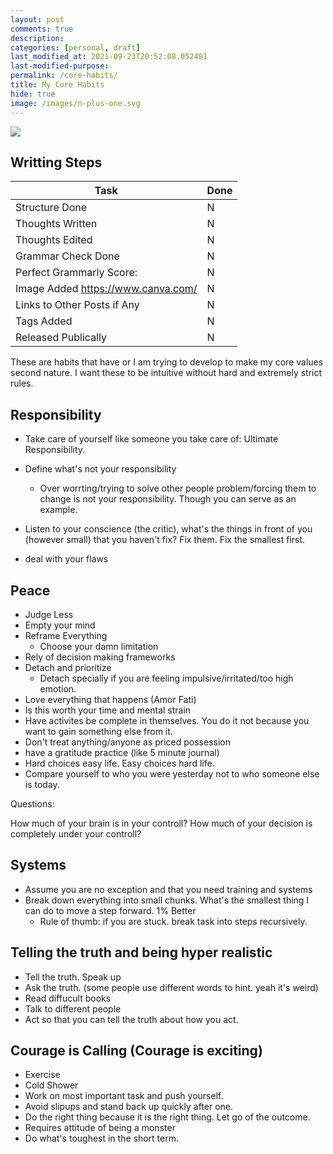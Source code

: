 ```yaml
---
layout: post
comments: true
description:
categories: [personal, draft]
last_modified_at: 2021-09-23T20:52:08.052481
last-modified-purpose:
permalink: /core-habits/
title: My Core Habits
hide: true
image: /images/n-plus-one.svg
---
```

![](/images/switch-jobs.jpg)

## Writting Steps

| Task                        | Done |
|-----------------------------|------|
| Structure Done              | N    |
| Thoughts Written            | N    |
| Thoughts Edited             | N    |
| Grammar Check Done          | N    |
| Perfect Grammarly Score:    | N    |
| Image Added  https://www.canva.com/                | N    |
| Links to Other Posts if Any | N    |
| Tags Added                  | N    |
| Released Publically         | N    |



These are habits that have or I am trying to develop to make my core values second nature. I want these to be intuitive without hard and extremely strict rules.

## Responsibility
- Take care of yourself like someone you take care of: Ultimate Responsibility.
- Define what's not your responsibility
    - Over worrting/trying to solve other people problem/forcing them to change is not your responsibility. Though you can serve as an example.

- Listen to your conscience (the critic), what's the things in front of you (however small) that you haven't fix? Fix them. Fix the smallest first.
- deal with your flaws

## Peace
- Judge Less
- Empty your mind
- Reframe Everything
    - Choose your damn limitation
- Rely of decision making frameworks
- Detach and prioritize
    - Detach specially if you are feeling impulsive/irritated/too high emotion.
- Love everything that happens (Amor Fati)
- Is this worth your time and mental strain
- Have activites be complete in themselves. You do it not because you want to gain something else from it.
- Don't treat anything/anyone as priced possession
- have a gratitude practice (like 5 minute journal)
- Hard choices easy life. Easy choices hard life.
- Compare yourself to who you were yesterday not to who someone else is today.


Questions:

How much of your brain is in your controll?
How much of your decision is completely under your controll?

## Systems
- Assume you are no exception and that you need training and systems
- Break down everything into small chunks. What's the smallest thing I can do to move a step forward. 1% Better
    - Rule of thumb: if you are stuck. break task into steps recursively.


## Telling the truth and being hyper realistic
- Tell the truth. Speak up
- Ask the truth. (some people use different words to hint. yeah it's weird)
- Read diffucult books
- Talk to different people
- Act so that you can tell the truth about how you act.


## Courage is Calling (Courage is exciting)
- Exercise
- Cold Shower
- Work on most important task and push yourself.
- Avoid slipups and stand back up quickly after one.
- Do the right thing because it is the right thing. Let go of the outcome.
- Requires attitude of being a monster
- Do what's toughest in the short term.